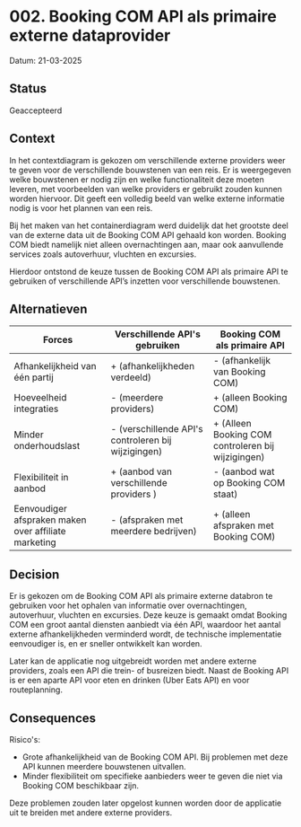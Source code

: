 # 002. Booking COM API als primaire externe dataprovider
Datum: 21-03-2025

## Status
Geaccepteerd

## Context
In het contextdiagram is gekozen om verschillende externe providers weer te geven voor de verschillende bouwstenen van een reis. Er is weergegeven welke bouwstenen er nodig zijn en welke functionaliteit deze moeten leveren, met voorbeelden van welke providers er gebruikt zouden kunnen worden hiervoor. Dit geeft een volledig beeld van welke externe informatie nodig is voor het plannen van een reis.

Bij het maken van het containerdiagram werd duidelijk dat het grootste deel van de externe data uit de Booking COM API gehaald kon worden. Booking COM biedt namelijk niet alleen overnachtingen aan, maar ook aanvullende services zoals autoverhuur, vluchten en excursies. 

Hierdoor ontstond de keuze tussen de Booking COM API als primaire API te gebruiken of verschillende API’s inzetten voor verschillende bouwstenen.

## Alternatieven
| Forces | Verschillende API's gebruiken | Booking COM als primaire API |
|------------------------------|----------------|-----|
| Afhankelijkheid van één partij | + (afhankelijkheden verdeeld) | - (afhankelijk van Booking COM) |
| Hoeveelheid integraties | - (meerdere providers) | + (alleen Booking COM) |
| Minder onderhoudslast | - (verschillende API's controleren bij wijzigingen) | + (Alleen Booking COM controleren bij wijzigingen) |
| Flexibiliteit in aanbod | + (aanbod van verschillende providers ) | - (aanbod wat op Booking COM staat) |
| Eenvoudiger afspraken maken over affiliate marketing  | - (afspraken met meerdere bedrijven)| + (alleen afspraken met Booking COM) |


## Decision
Er is gekozen om de Booking COM API als primaire externe databron te gebruiken voor het ophalen van informatie over overnachtingen, autoverhuur, vluchten en excursies.
Deze keuze is gemaakt omdat Booking COM een groot aantal diensten aanbiedt via één API, waardoor het aantal externe afhankelijkheden verminderd wordt, de technische implementatie eenvoudiger is, en er sneller ontwikkelt kan worden.

Later kan de applicatie nog uitgebreidt worden met andere externe providers, zoals een API die trein- of busreizen biedt. Naast de Booking API is er een aparte API voor eten en drinken (Uber Eats API) en voor routeplanning. 

## Consequences
Risico's:
- Grote afhankelijkheid van de Booking COM API. Bij problemen met deze API kunnen meerdere bouwstenen uitvallen.
- Minder flexibiliteit om specifieke aanbieders weer te geven die niet via Booking COM beschikbaar zijn. 

Deze problemen zouden later opgelost kunnen worden door de applicatie uit te breiden met andere externe providers. 